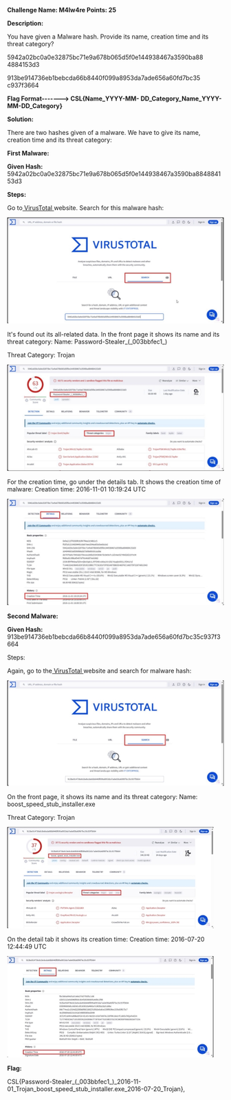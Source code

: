 ﻿**Challenge Name: M4lw4re Points: 25** 

**Description:** 

You have given a Malware hash. Provide its name, creation time and its threat category? 

5942a02bc0a0e32875bc71e9a678b065d5f0e144938467a3590ba88 4884153d3 

913be914736eb1bebcda66b8440f099a8953da7ade656a60fd7bc35 c937f3664 

**Flag Format-------> CSL{Name\_YYYY-MM- DD\_Category\_Name\_YYYY-MM-DD\_Category}** 

**Solution:** 

There are two hashes given of a malware. We have to give its name, creation time and its threat category: 

**First Malware:** 

**Given Hash:** 5942a02bc0a0e32875bc71e9a678b065d5f0e144938467a3590ba884884153d3  

**Steps:** 

Go to[ VirusTotal ](https://virustotal.com/)website. Search for this malware hash:

![](001.jpeg)

It's found out its all-related data. In the front page it shows its name and its threat category: Name: Password-Stealer\_(\_003bbfec1\_) 

Threat Category: Trojan 

![](002.jpeg)

For the creation time, go under the details tab. It shows the creation time of malware: Creation time: 2016-11-01 10:19:24 UTC 

![](003.jpeg)

**Second Malware:** 

**Given Hash:** 913be914736eb1bebcda66b8440f099a8953da7ade656a60fd7bc35c937f3664  

Steps: 

Again, go to the[ VirusTotal ](https://virustotal.com/)website and search for malware hash:

![](004.jpeg)

On the front page, it shows its name and its threat category: Name: boost\_speed\_stub\_installer.exe

Threat Category: Trojan 

![](005.jpeg)

On the detail tab it shows its creation time: Creation time: 2016-07-20 12:44:49 UTC 

![](006.jpeg)


**Flag:** 

CSL{Password-Stealer\_(\_003bbfec1\_)\_2016-11- 01\_Trojan\_boost\_speed\_stub\_installer.exe\_2016-07-20\_Trojan}, 
